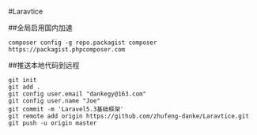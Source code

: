 #Laravtice

##全局启用国内加速

    composer config -g repo.packagist composer https://packagist.phpcomposer.com
    
##推送本地代码到远程

    git init
    git add .
    git config user.email "dankegy@163.com"
    git config user.name "Joe"
    git commit -m 'Laravel5.3基础框架'
    git remote add origin https://github.com/zhufeng-danke/Laravtice.git
    git push -u origin master




